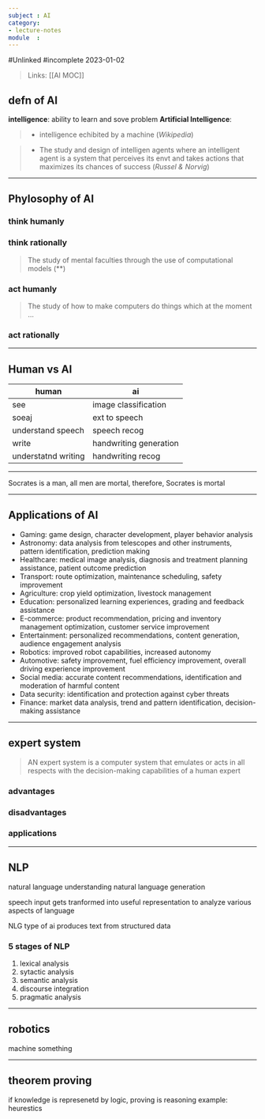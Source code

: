 ```yaml
---
subject : AI 
category: 
- lecture-notes
module  : 
---
```

#Unlinked 
#incomplete 
2023-01-02

>Links: [[AI MOC]]

## defn of AI
**intelligence**: ability to learn and sove problem
**Artificial Intelligence**: 
>- intelligence echibited by a machine (*Wikipedia*)

>- The study and design of intelligen agents where an intelligent agent is a system that perceives its envt and takes actions that maximizes its chances of success (*Russel & Norvig*)

---
## Phylosophy of AI
### think humanly
>

### think rationally
>The study of mental faculties through the use of computational models (**)

### act humanly
>The study of how to make computers do things which at the moment ...

### act rationally
>

---
## Human vs AI

| human               | ai                     |
| ------------------- | ---------------------- |
| see                 | image classification   |
| soeaj               | ext to speech          |
| understand speech   | speech recog           |
| write               | handwriting generation |
| understatnd writing | handwriting recog      |

---
Socrates is a man, all men are mortal, therefore, Socrates is mortal

---
## Applications of AI
- Gaming: game design, character development, player behavior analysis
- Astronomy: data analysis from telescopes and other instruments, pattern identification, prediction making
- Healthcare: medical image analysis, diagnosis and treatment planning assistance, patient outcome prediction
- Transport: route optimization, maintenance scheduling, safety improvement
- Agriculture: crop yield optimization, livestock management
- Education: personalized learning experiences, grading and feedback assistance
- E-commerce: product recommendation, pricing and inventory management optimization, customer service improvement
- Entertainment: personalized recommendations, content generation, audience engagement analysis
- Robotics: improved robot capabilities, increased autonomy
- Automotive: safety improvement, fuel efficiency improvement, overall driving experience improvement
- Social media: accurate content recommendations, identification and moderation of harmful content
- Data security: identification and protection against cyber threats
- Finance: market data analysis, trend and pattern identification, decision-making assistance

---
## expert system

>AN expert system is a computer system that emulates or acts in all respects with the decision-making capabilities of a human expert

### advantages

### disadvantages

### applications

---
## NLP
natural language understanding
natural language generation

speech input gets tranformed into useful representation to analyze various aspects of language

NLG type of ai produces text from structured data

### 5 stages of NLP
1. lexical analysis
2. sytactic analysis
3. semantic analysis
4. discourse integration
5. pragmatic analysis

---
## robotics
machine something

---
## theorem proving
if knowledge is represenetd by logic, proving is reasoning
example: heurestics





